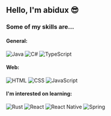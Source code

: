 ## Hello, I'm abidux 😎

### Some of my skills are...

#### General:
<div>
<img src="https://img.shields.io/badge/Java-ED8B00?style=for-the-badge&logo=openjdk&logoColor=white" alt="Java">
<img src="https://img.shields.io/badge/C%23-239120?style=for-the-badge&logo=c-sharp&logoColor=white" alt="C#">
<img src="https://img.shields.io/badge/TypeScript-007ACC?style=for-the-badge&logo=typescript&logoColor=white" alt="TypeScript">
</div>

#### Web:
<div>
<img src="https://img.shields.io/badge/HTML5-E34F26?style=for-the-badge&logo=html5&logoColor=white" alt="HTML">
<img src="https://img.shields.io/badge/CSS-239120?&style=for-the-badge&logo=css3&logoColor=white" alt="CSS">
<img src="https://img.shields.io/badge/JavaScript-F7DF1E?style=for-the-badge&logo=javascript&logoColor=black" alt="JavaScript">
</div>

#### I'm interested on learning:
<div>
<img src="https://img.shields.io/badge/Rust-000000?style=for-the-badge&logo=rust&logoColor=white" alt="Rust">
<img src="https://img.shields.io/badge/React-20232A?style=for-the-badge&logo=react&logoColor=61DAFB" alt="React">
<img src="https://img.shields.io/badge/React_Native-20232A?style=for-the-badge&logo=react&logoColor=61DAFB" alt="React Native">
<img src="https://img.shields.io/badge/Spring-6DB33F?style=for-the-badge&logo=spring&logoColor=white" alt="Spring">
</div>
